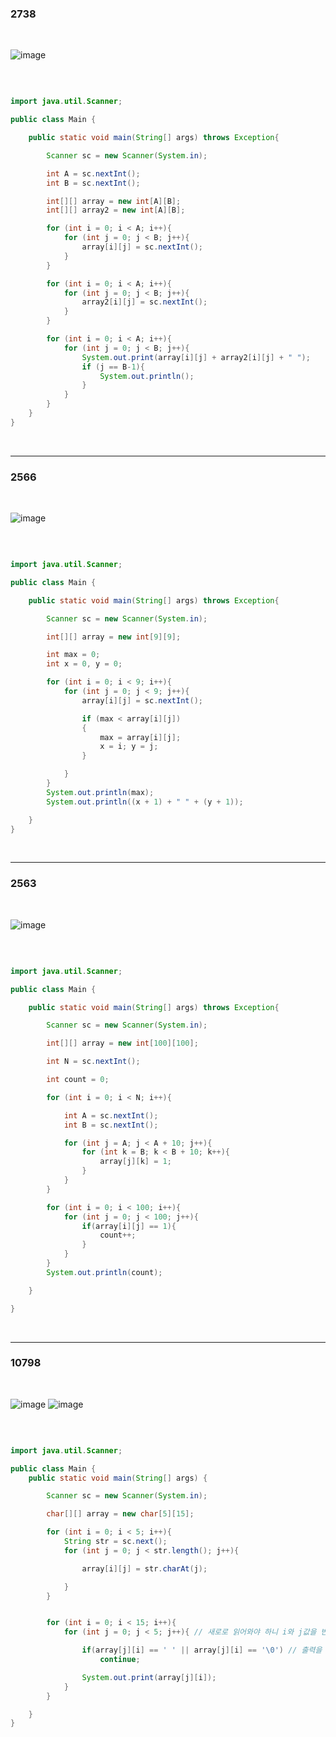 ### 2738

<br/>

![image](https://user-images.githubusercontent.com/78454649/215083880-b87baf24-7f0a-4f77-902c-3a760983810d.png)

<br/>

```java

import java.util.Scanner;

public class Main {

    public static void main(String[] args) throws Exception{

        Scanner sc = new Scanner(System.in);

        int A = sc.nextInt();
        int B = sc.nextInt();

        int[][] array = new int[A][B];
        int[][] array2 = new int[A][B];

        for (int i = 0; i < A; i++){
            for (int j = 0; j < B; j++){
                array[i][j] = sc.nextInt();
            }
        }

        for (int i = 0; i < A; i++){
            for (int j = 0; j < B; j++){
                array2[i][j] = sc.nextInt();
            }
        }

        for (int i = 0; i < A; i++){
            for (int j = 0; j < B; j++){
                System.out.print(array[i][j] + array2[i][j] + " ");
                if (j == B-1){
                    System.out.println();
                }
            }
        }
    }
}

```

<br/>

--- 

### 2566

<br/>

![image](https://user-images.githubusercontent.com/78454649/215095910-1b1111ee-4579-4a41-8adb-b0c6bf56d472.png)


<br/>

```java

import java.util.Scanner;

public class Main {

    public static void main(String[] args) throws Exception{

        Scanner sc = new Scanner(System.in);

        int[][] array = new int[9][9];

        int max = 0;
        int x = 0, y = 0;

        for (int i = 0; i < 9; i++){
            for (int j = 0; j < 9; j++){
                array[i][j] = sc.nextInt();

                if (max < array[i][j])
                {
                    max = array[i][j];
                    x = i; y = j;
                }

            }
        }
        System.out.println(max);
        System.out.println((x + 1) + " " + (y + 1));

    }
}


```

<br/>

--- 

### 2563

<br/>

![image](https://user-images.githubusercontent.com/78454649/215254663-e931abd3-55a8-45ac-8f2d-071de350a959.png)



<br/>


```java

import java.util.Scanner;

public class Main {

    public static void main(String[] args) throws Exception{

        Scanner sc = new Scanner(System.in);

        int[][] array = new int[100][100];

        int N = sc.nextInt();

        int count = 0;

        for (int i = 0; i < N; i++){

            int A = sc.nextInt();
            int B = sc.nextInt();

            for (int j = A; j < A + 10; j++){
                for (int k = B; k < B + 10; k++){
                    array[j][k] = 1;
                }
            }
        }

        for (int i = 0; i < 100; i++){
            for (int j = 0; j < 100; j++){
                if(array[i][j] == 1){
                    count++;
                }
            }
        }
        System.out.println(count);

    }

}

```


<br/>

--- 

### 10798

<br/>

![image](https://user-images.githubusercontent.com/78454649/222951805-7c05c6a4-b242-4616-8cff-b3b5b61ff352.png)
![image](https://user-images.githubusercontent.com/78454649/222951820-ea440335-258e-43cd-81cc-b096c974f427.png)


<br/>

```java

import java.util.Scanner;

public class Main {
    public static void main(String[] args) {

        Scanner sc = new Scanner(System.in);

        char[][] array = new char[5][15];

        for (int i = 0; i < 5; i++){
            String str = sc.next();
            for (int j = 0; j < str.length(); j++){

                array[i][j] = str.charAt(j);

            }
        }


        for (int i = 0; i < 15; i++){
            for (int j = 0; j < 5; j++){ // 새로로 읽어와야 하니 i와 j값을 반전

                if(array[j][i] == ' ' || array[j][i] == '\0') // 출력을 할 떄, 참조한 인덱스가 공백 또는 null 문자 일 경우, 넘어가고 계속 진행 ( continue )
                    continue;

                System.out.print(array[j][i]);
            }
        }

    }
}

```
